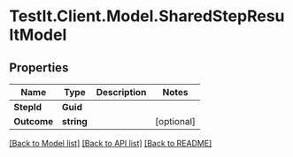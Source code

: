 # TestIt.Client.Model.SharedStepResultModel

## Properties

Name | Type | Description | Notes
------------ | ------------- | ------------- | -------------
**StepId** | **Guid** |  | 
**Outcome** | **string** |  | [optional] 

[[Back to Model list]](../README.md#documentation-for-models) [[Back to API list]](../README.md#documentation-for-api-endpoints) [[Back to README]](../README.md)


